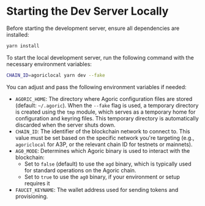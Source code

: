 # Starting the Dev Server Locally

Before starting the development server, ensure all dependencies are installed:

```bash
yarn install
```

To start the local development server, run the following command with the necessary environment variables:

```bash
CHAIN_ID=agoriclocal yarn dev --fake
```

You can adjust and pass the following environment variables if needed:

- `AGORIC_HOME`: The directory where Agoric configuration files are stored (default: `~/.agoric`). When the `--fake` flag is used, a temporary directory is created using the `tmp` module, which serves as a temporary home for configuration and keyring files. This temporary directory is automatically discarded when the server shuts down.
- `CHAIN_ID`: The identifier of the blockchain network to connect to. This value must be set based on the specific network you're targeting (e.g., `agoriclocal` for A3P, or the relevant chain ID for testnets or mainnets).
- `AG0_MODE`: Determines which Agoric binary is used to interact with the blockchain:
  - Set to `false` (default) to use the `agd` binary, which is typically used for standard operations on the Agoric chain.
  - Set to `true` to use the `ag0` binary, if your environment or setup requires it
- `FAUCET_KEYNAME`: The wallet address used for sending tokens and provisioning.
